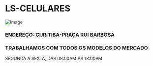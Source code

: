 # LS-CELULARES

![Image](https://user-images.githubusercontent.com/114512096/193911952-874e4afb-06ab-4492-9269-313623cff86f.png)

### **ENDEREÇO: CURITIBA-PRAÇA RUI BARBOSA**

### **TRABALHAMOS COM TODOS OS MODELOS DO MERCADO**

SEGUNDA Á SEXTA, DAS 08:00AM ÁS 18:00PM





































